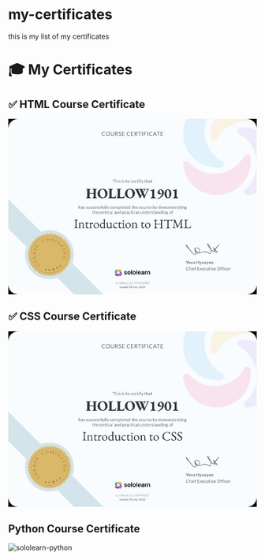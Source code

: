 # my-certificates
this is my list of my certificates

# 🎓 My Certificates

## ✅ HTML Course Certificate

![HTML Certificate](html-course-certificate.jpg)

## ✅ CSS Course Certificate

![CSS Certificate](css-course-certificate.jpg)

## Python Course Certificate

![sololearn-python](https://github.com/user-attachments/assets/7cf61a98-bb3e-49ce-818b-340021e22e4d)
